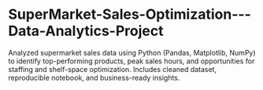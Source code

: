# SuperMarket-Sales-Optimization---Data-Analytics-Project
Analyzed supermarket sales data using Python (Pandas, Matplotlib, NumPy) to identify top-performing products, peak sales hours, and opportunities for staffing and shelf-space optimization. Includes cleaned dataset, reproducible notebook, and business-ready insights.
